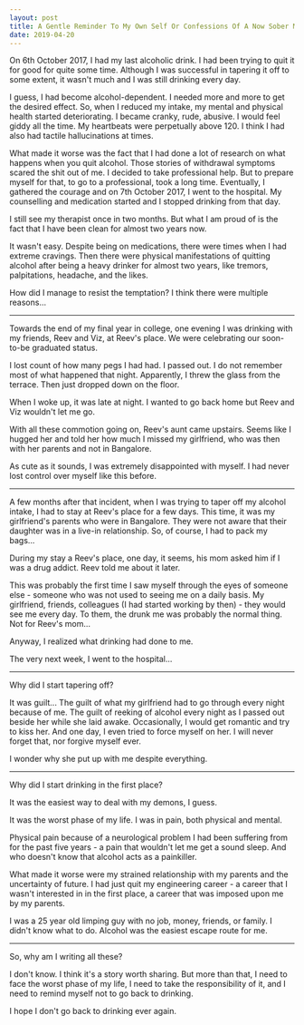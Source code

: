 ```yaml
---
layout: post
title: A Gentle Reminder To My Own Self Or Confessions Of A Now Sober Man
date: 2019-04-20
---
```

On 6th October 2017, I had my last alcoholic drink. I had been trying to quit it for good for quite some time. Although I was successful in tapering it off to some extent, it wasn't much and I was still drinking every day. 

I guess, I had become alcohol-dependent. I needed more and more to get the desired effect. So, when I reduced my intake, my mental and physical health started deteriorating. I became cranky, rude, abusive. I would feel giddy all the time. My heartbeats were perpetually above 120. I think I had also had tactile hallucinations at times. 

What made it worse was the fact that I had done a lot of research on what happens when you quit alcohol. Those stories of withdrawal symptoms scared the shit out of me. I decided to take professional help. But to prepare myself for that, to go to a professional, took a long time. Eventually, I gathered the courage and on 7th October 2017, I went to the hospital. My counselling and medication started and I stopped drinking from that day. 

I still see my therapist once in two months. But what I am proud of is the fact that I have been clean for almost two years now. 

It wasn't easy. Despite being on medications, there were times when I had extreme cravings. Then there were physical manifestations of quitting alcohol after being a heavy drinker for almost two years, like tremors, palpitations, headache, and the likes. 

How did I manage to resist the temptation? I think there were multiple reasons... 

_____

Towards the end of my final year in college, one evening I was drinking with my friends, Reev and Viz, at Reev's place. We were celebrating our soon-to-be graduated status. 

I lost count of how many pegs I had had. I passed out. I do not remember most of what happened that night. Apparently, I threw the glass from the terrace. Then just dropped down on the floor. 

When I woke up, it was late at night. I wanted to go back home but Reev and Viz wouldn't let me go. 

With all these commotion going on, Reev's aunt came upstairs. Seems like I hugged her and told her how much I missed my girlfriend, who was then with her parents and not in Bangalore.

As cute as it sounds, I was extremely disappointed with myself. I had never lost control over myself like this before.

______

A few months after that incident, when I was trying to taper off my alcohol intake, I had to stay at Reev's place for a few days. This time, it was my girlfriend's parents who were in Bangalore. They were not aware that their daughter was in a live-in relationship. So, of course, I had to pack my bags... 

During my stay a Reev's place, one day, it seems, his mom asked him if I was a drug addict. Reev told me about it later. 

This was probably the first time I saw myself through the eyes of someone else - someone who was not used to seeing me on a daily basis. My girlfriend, friends, colleagues (I had started working by then) - they would see me every day. To them, the drunk me was probably the normal thing. Not for Reev's mom... 

Anyway, I realized what drinking had done to me.

The very next week, I went to the hospital... 

_____

Why did I start tapering off? 

It was guilt... The guilt of what my girlfriend had to go through every night because of me. The guilt of reeking of alcohol every night as I passed out beside her while she laid awake. Occasionally, I would get romantic and try to kiss her. And one day, I even tried to force myself on her. I will never forget that, nor forgive myself ever. 

I wonder why she put up with me despite everything.

______

Why did I start drinking in the first place? 

It was the easiest way to deal with my demons, I guess. 

It was the worst phase of my life. I was in pain, both physical and mental. 

Physical pain because of a neurological problem I had been suffering from for the past five years - a pain that wouldn't let me get a sound sleep. And who doesn't know that alcohol acts as a painkiller. 

What made it worse were my strained relationship with my parents and the uncertainty of future. I had just quit my engineering career - a career that I wasn't interested in in the first place, a career that was imposed upon me by my parents. 

I was a 25 year old limping guy with no job, money, friends, or family. I didn't know what to do. Alcohol was the easiest escape route for me. 

_______


So, why am I writing all these? 

I don't know. I think it's a story worth sharing. But more than that, I need to face the worst phase of my life, I need to take the responsibility of it, and I need to remind myself not to go back to drinking. 

I hope I don't go back to drinking ever again. 

